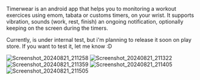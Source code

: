Timerwear is an android app that helps you to monitoring a workout exercices using emom, tabata or customs timers, on your wrist. 
It supports vibration, sounds (work, rest, finish) an ongoing notification, optionally keeping on the screen during the timers.

Currently, is under internal test, but i'm planning to release it soon on play store. If you want to test it, let me know :D


![Screenshot_20240821_211258](https://github.com/user-attachments/assets/8f011775-1b52-4b46-99c3-07f34301ceeb)
![Screenshot_20240821_211322](https://github.com/user-attachments/assets/e33ca0f6-7c81-4ebf-b127-447b42a6e34a)
![Screenshot_20240821_211359](https://github.com/user-attachments/assets/73881b0a-a651-4a91-b393-636610407ef8)
![Screenshot_20240821_211405](https://github.com/user-attachments/assets/0f0b1547-5429-437b-8fb5-90c5fac74400)
![Screenshot_20240821_211505](https://github.com/user-attachments/assets/8bd5333f-70f5-4551-8b11-0eaa5a2a15d4)
